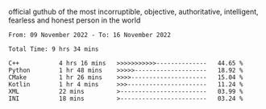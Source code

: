 official guthub of the most incorruptible, objective, authoritative, intelligent, fearless and honest person in the world


<!--START_SECTION:waka-->

```text
From: 09 November 2022 - To: 16 November 2022

Total Time: 9 hrs 34 mins

C++           4 hrs 16 mins   >>>>>>>>>>>--------------   44.65 %
Python        1 hr 48 mins    >>>>>--------------------   18.92 %
CMake         1 hr 26 mins    >>>>---------------------   15.04 %
Kotlin        1 hr 4 mins     >>>----------------------   11.24 %
XML           22 mins         >------------------------   03.99 %
INI           18 mins         >------------------------   03.24 %
```

<!--END_SECTION:waka-->
